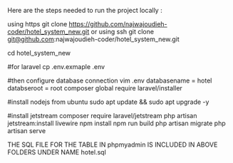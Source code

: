 Here are the steps needed to run the project locally :

using https
git clone https://github.com/najwajoudieh-coder/hotel_system_new.git
or using ssh 
git clone git@github.com:najwajoudieh-coder/hotel_system_new.git

cd hotel_system_new

#for laravel
cp .env.exmaple .env

#then configure database connection
vim .env databasename = hotel 
         databseroot = root
composer global require laravel/installer

#install nodejs from ubuntu
sudo apt update && sudo apt upgrade -y

#install jetstream
composer require laravel/jetstream
php artisan jetstream:install livewire
npm install
npm run build
php artisan migrate 
php artisan serve

THE SQL FILE FOR THE TABLE IN phpmyadmin IS INCLUDED IN ABOVE FOLDERS  UNDER NAME hotel.sql
